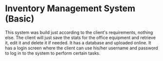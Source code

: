 # Inventory Management System (Basic)
This system was build just according to the client's requirements, nothing else.
The client will just save the stats for the office equipment and retrieve it, edit it and delete it if needed.
It has a database and uploaded online.
It has a login screen where the client can use his/her username and password to log in to the system to perform certain tasks.
